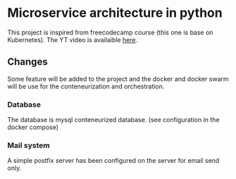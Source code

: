 # Microservice architecture in python 

This project is inspired from freecodecamp course (this one is base on Kubernetes). The YT video is 
availaible [here](https://youtu.be/hmkF77F9TLw).

## Changes 

Some feature will be added to the project and the docker and docker swarm will
be use for the conteneurization and orchestration. 

### Database 
The database is mysql conteneurized database. (see configuration in the docker compose)

### Mail system
A simple postfix server has been configured on the server for email send only.
